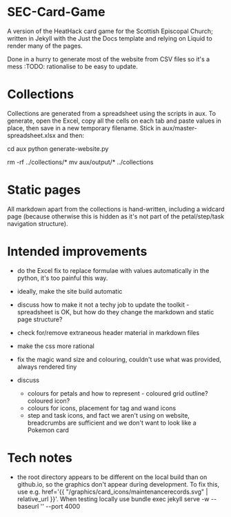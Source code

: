 # SEC-Card-Game
A version of the HeatHack card game for the Scottish Episcopal Church; written in Jekyll with the Just the Docs template and relying on Liquid to render
many of the pages.

Done in a hurry to generate most of the website from CSV files so it's a mess :TODO: rationalise to be easy to update.

# Collections

Collections are generated from a spreadsheet using the scripts in aux.  To generate, open the Excel, copy all the cells on each tab and paste values in place, then save in a new
temporary filename.  Stick in aux/master-spreadsheet.xlsx and then:

cd aux
python generate-website.py

rm -rf ../collections/*
mv aux/output/* ../collections


# Static pages

All markdown apart from the collections is hand-written, including a widcard page (because otherwise this is hidden as it's not part of the petal/step/task navigation structure).


# Intended improvements

- do the Excel fix to replace formulae with values automatically in the python, it's too painful this way.
- ideally, make the site build automatic
- discuss how to make it not a techy job to update the toolkit - spreadsheet is OK, but how do they change the markdown and static page structure?
- check for/remove extraneous header material in markdown files
- make the css more rational

- fix the magic wand size and colouring, couldn't use what was provided, always rendered tiny

- discuss 
    - colours for petals and how to represent - coloured grid outline?  coloured icon?
    - colours for icons, placement for tag and wand icons
    - step and task icons, and fact we aren't using on website, breadcrumbs are sufficient and we don't want to look like a Pokemon card


# Tech notes

- the root directory appears to be different on the local build than on github.io, so the graphics don't appear during development.  To fix this, use e.g. href='{{ "/graphics/card_icons/maintenancerecords.svg" | relative_url }}'.  When testing locally use 
bundle exec jekyll serve -w --baseurl '' --port 4000

